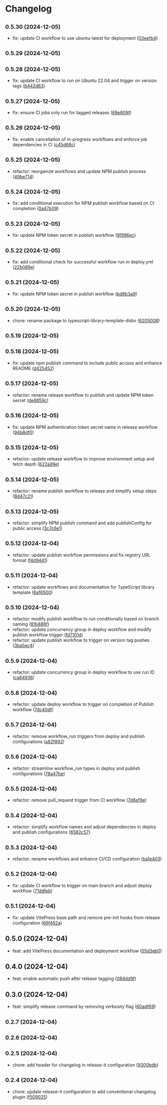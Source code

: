 # Changelog

## <small>0.5.30 (2024-12-05)</small>

- fix: update CI workflow to use ubuntu-latest for deployment ([03eefb4](https://github.com/fvena/typescript-library-template.git/commit/03eefb4))

## <small>0.5.29 (2024-12-05)</small>

## <small>0.5.28 (2024-12-05)</small>

- fix: update CI workflow to run on Ubuntu 22.04 and trigger on version tags ([b442d63](https://github.com/fvena/typescript-library-template.git/commit/b442d63))

## <small>0.5.27 (2024-12-05)</small>

- fix: ensure CI jobs only run for tagged releases ([68e809f](https://github.com/fvena/typescript-library-template.git/commit/68e809f))

## <small>0.5.26 (2024-12-05)</small>

- fix: enable cancellation of in-progress workflows and enforce job dependencies in CI ([c45d68c](https://github.com/fvena/typescript-library-template.git/commit/c45d68c))

## <small>0.5.25 (2024-12-05)</small>

- refactor: reorganize workflows and update NPM publish process ([49be714](https://github.com/fvena/typescript-library-template.git/commit/49be714))

## <small>0.5.24 (2024-12-05)</small>

- fix: add conditional execution for NPM publish workflow based on CI completion ([0a47b09](https://github.com/fvena/typescript-library-template.git/commit/0a47b09))

## <small>0.5.23 (2024-12-05)</small>

- fix: update NPM token secret in publish workflow ([9f996ec](https://github.com/fvena/typescript-library-template.git/commit/9f996ec))

## <small>0.5.22 (2024-12-05)</small>

- fix: add conditional check for successful workflow run in deploy.yml ([22b089e](https://github.com/fvena/typescript-library-template.git/commit/22b089e))

## <small>0.5.21 (2024-12-05)</small>

- fix: update NPM token secret in publish workflow ([bd8b3a9](https://github.com/fvena/typescript-library-template.git/commit/bd8b3a9))

## <small>0.5.20 (2024-12-05)</small>

- chore: rename package to typescript-library-template-didor ([6205008](https://github.com/fvena/typescript-library-template.git/commit/6205008))

## <small>0.5.19 (2024-12-05)</small>

## <small>0.5.18 (2024-12-05)</small>

- fix: update npm publish command to include public access and enhance README ([d425452](https://github.com/fvena/typescript-library-template.git/commit/d425452))

## <small>0.5.17 (2024-12-05)</small>

- refactor: rename release workflow to publish and update NPM token secret ([de6659c](https://github.com/fvena/typescript-library-template.git/commit/de6659c))

## <small>0.5.16 (2024-12-05)</small>

- fix: update NPM authentication token secret name in release workflow ([94b8df0](https://github.com/fvena/typescript-library-template.git/commit/94b8df0))

## <small>0.5.15 (2024-12-05)</small>

- refactor: update release workflow to improve environment setup and fetch depth ([622a99e](https://github.com/fvena/typescript-library-template.git/commit/622a99e))

## <small>0.5.14 (2024-12-05)</small>

- refactor: rename publish workflow to release and simplify setup steps ([8d47c21](https://github.com/fvena/typescript-library-template.git/commit/8d47c21))

## <small>0.5.13 (2024-12-05)</small>

- refactor: simplify NPM publish command and add publishConfig for public access ([3c7c6e1](https://github.com/fvena/typescript-library-template.git/commit/3c7c6e1))

## <small>0.5.12 (2024-12-04)</small>

- refactor: update publish workflow permissions and fix registry URL format ([f4d9441](https://github.com/fvena/typescript-library-template.git/commit/f4d9441))

## <small>0.5.11 (2024-12-04)</small>

- refactor: update workflows and documentation for TypeScript library template ([6af6500](https://github.com/fvena/typescript-library-template.git/commit/6af6500))

## <small>0.5.10 (2024-12-04)</small>

- refactor: modify publish workflow to run conditionally based on branch naming ([81b888f](https://github.com/mattpocock/tt-package-demo/commit/81b888f))
- refactor: update concurrency group in deploy workflow and modify publish workflow trigger ([fd7101d](https://github.com/mattpocock/tt-package-demo/commit/fd7101d))
- refactor: update publish workflow to trigger on version tag pushes ([3ba5ec4](https://github.com/mattpocock/tt-package-demo/commit/3ba5ec4))

## <small>0.5.9 (2024-12-04)</small>

- refactor: update concurrency group in deploy workflow to use run ID ([ca84936](https://github.com/mattpocock/tt-package-demo/commit/ca84936))

## <small>0.5.8 (2024-12-04)</small>

- refactor: update deploy workflow to trigger on completion of Publish workflow ([7dc40df](https://github.com/mattpocock/tt-package-demo/commit/7dc40df))

## <small>0.5.7 (2024-12-04)</small>

- refactor: remove workflow_run triggers from deploy and publish configurations ([a82f892](https://github.com/mattpocock/tt-package-demo/commit/a82f892))

## <small>0.5.6 (2024-12-04)</small>

- refactor: streamline workflow_run types in deploy and publish configurations ([78a47be](https://github.com/mattpocock/tt-package-demo/commit/78a47be))

## <small>0.5.5 (2024-12-04)</small>

- refactor: remove pull_request trigger from CI workflow ([7d8ef9e](https://github.com/mattpocock/tt-package-demo/commit/7d8ef9e))

## <small>0.5.4 (2024-12-04)</small>

- refactor: simplify workflow names and adjust dependencies in deploy and publish configurations ([6582c57](https://github.com/mattpocock/tt-package-demo/commit/6582c57))

## <small>0.5.3 (2024-12-04)</small>

- refactor: rename workflows and enhance CI/CD configuration ([ba1e403](https://github.com/mattpocock/tt-package-demo/commit/ba1e403))

## <small>0.5.2 (2024-12-04)</small>

- fix: update CI workflow to trigger on main branch and adjust deploy workflow ([71ddfeb](https://github.com/mattpocock/tt-package-demo/commit/71ddfeb))

## <small>0.5.1 (2024-12-04)</small>

- fix: update VitePress base path and remove pre-init hooks from release configuration ([66f482a](https://github.com/mattpocock/tt-package-demo/commit/66f482a))

## 0.5.0 (2024-12-04)

- feat: add VitePress documentation and deployment workflow ([05d3eb0](https://github.com/mattpocock/tt-package-demo/commit/05d3eb0))

## 0.4.0 (2024-12-04)

- feat: enable automatic push after release tagging ([084dd9f](https://github.com/mattpocock/tt-package-demo/commit/084dd9f))

## 0.3.0 (2024-12-04)

- feat: simplify release command by removing verbosity flag ([60adf69](https://github.com/mattpocock/tt-package-demo/commit/60adf69))

## <small>0.2.7 (2024-12-04)</small>

## <small>0.2.6 (2024-12-04)</small>

## <small>0.2.5 (2024-12-04)</small>

- chore: add header for changelog in release-it configuration ([9300bdb](https://github.com/mattpocock/tt-package-demo/commit/9300bdb))

## <small>0.2.4 (2024-12-04)</small>

- chore: update release-it configuration to add conventional changelog plugin ([f509025](https://github.com/mattpocock/tt-package-demo/commit/f509025))
